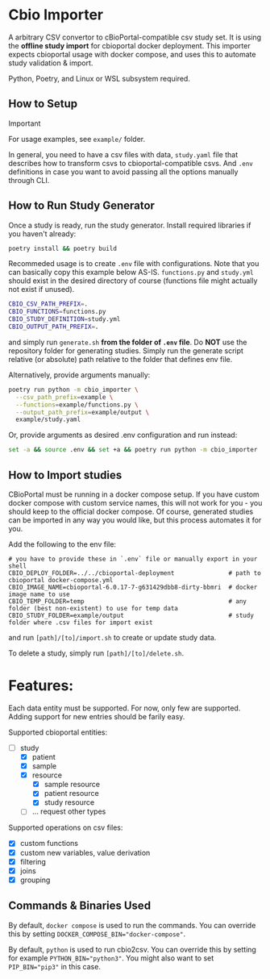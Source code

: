 # Cbio Importer

A arbitrary CSV convertor to cBioPortal-compatible csv study set. It is using the **offline study import** for cbioportal docker deployment.
This importer expects cbioportal usage with docker compose, and uses this to automate study validation & import.

Python, Poetry, and Linux or WSL subsystem required.

## How to Setup
> [!IMPORTANT]  
> For usage examples, see ``example/`` folder.

In general, you need to have a csv files with data, `study.yaml` file that
describes how to transform csvs to cbioportal-compatible csvs. And `.env` definitions in case you want to avoid passing
all the options manually through CLI.

## How to Run Study Generator
Once a study is ready, run the study generator. Install required libraries if you haven't already:

`````bash
poetry install && poetry build
`````
Recommeded usage is to create `.env` file with configurations. Note that you can basically copy this example below AS-IS.
`functions.py` and `study.yml` should exist in the desired directory of course (functions file might actually not exist if unused).
```bash
CBIO_CSV_PATH_PREFIX=.
CBIO_FUNCTIONS=functions.py
CBIO_STUDY_DEFINITION=study.yml
CBIO_OUTPUT_PATH_PREFIX=.
```
and simply run `generate.sh` **from the folder of `.env` file**. Do **NOT** use the repository folder for generating studies. Simply run
the generate script relative (or absolute) path relative to the folder that defines env file.

Alternatively, provide arguments manually:
`````bash
poetry run python -m cbio_importer \
  --csv_path_prefix=example \
  --functions=example/functions.py \
  --output_path_prefix=example/output \
  example/study.yaml
`````
Or, provide arguments as desired .env configuration and run instead:
```bash
set -a && source .env && set +a && poetry run python -m cbio_importer
```

## How to Import studies
CBioPortal must be running in a docker compose setup. If you have custom docker compose with custom
service names, this will not work for you - you should keep to the official docker compose. Of course,
generated studies can be imported in any way you would like, but this process automates it for you.


Add the following to the env file:
```
# you have to provide these in `.env` file or manually export in your shell
CBIO_DEPLOY_FOLDER=../../cbioportal-deployment               # path to cbioportal docker-compose.yml
CBIO_IMAGE_NAME=cbioportal-6.0.17-7-g631429dbb8-dirty-bbmri  # docker image name to use
CBIO_TEMP_FOLDER=temp                                        # any folder (best non-existent) to use for temp data
CBIO_STUDY_FOLDER=example/output                             # study folder where .csv files for import exist
```
and run `[path]/[to]/import.sh` to create or update study data.

To delete a study, simply run ``[path]/[to]/delete.sh``.


# Features:
Each data entity must be supported. For now, only few are supported. Adding support for new entries should be farily easy. 

Supported cbioportal entities:
 - [ ] study
   - [x] patient
   - [x] sample
   - [x] resource
     - [x] sample resource
     - [x] patient resource
     - [x] study resource
   - [ ] ... request other types

Supported operations on csv files:
 - [x] custom functions
 - [x] custom new variables, value derivation
 - [x] filtering
 - [x] joins
 - [x] grouping

## Commands & Binaries Used
By default, `docker compose` is used to run the commands. You can override this 
 by setting `DOCKER_COMPOSE_BIN="docker-compose"`.

By default, `python` is used to run cbio2csv. You can override this 
 by setting for example `PYTHON_BIN="python3"`. You might also want to set `PIP_BIN="pip3"` in this case.
